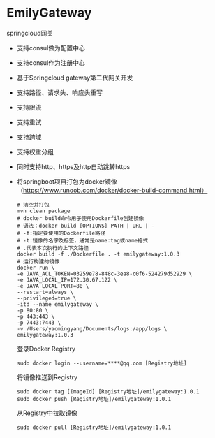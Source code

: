 # EmilyGateway
springcloud网关

- 支持consul做为配置中心

- 支持consul作为注册中心

- 基于Springcloud gateway第二代网关开发

- 支持路径、请求头、响应头重写

- 支持限流

- 支持重试

- 支持跨域

- 支持权重分组

- 同时支持http、https及http自动跳转https

- 将springboot项目打包为docker镜像（https://www.runoob.com/docker/docker-build-command.html）

  ```properties
  # 清空并打包
  mvn clean package
  # docker build命令用于使用Dockerfile创建镜像
  # 语法：docker build [OPTIONS] PATH | URL | -
  # -f:指定要使用的Dockerfile路径
  # -t:镜像的名字及标签，通常是name:tag或name格式
  # .代表本次执行的上下文路径
  docker build -f ./Dockerfile . -t emilygateway:1.0.3
  # 运行构建的镜像
  docker run \
  -e JAVA_ACL_TOKEN=03259e78-848c-3ea8-c0f6-524279d52929 \
  -e JAVA_LOCAL_IP=172.30.67.122 \
  -e JAVA_LOCAL_PORT=80 \
  --restart=always \
  --privileged=true \
  -itd --name emilygateway \
  -p 80:80 \
  -p 443:443 \
  -p 7443:7443 \
  -v /Users/yaomingyang/Documents/logs:/app/logs \
  emilygateway:1.0.3
  ```
  
  登录Docker Registry
  
  ```properties
  sudo docker login --username=****@qq.com [Registry地址]
  ```
  
  将镜像推送到Registry
  
  ```properties
  sudo docker tag [ImageId] [Registry地址]/emilygateway:1.0.1
  sudo docker push [Registry地址]/emilygateway:1.0.1
  ```
  
  从Registry中拉取镜像
  
  ```properties
  sudo docker pull [Registry地址]/emilygateway:1.0.1
  ```
  
  